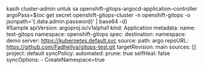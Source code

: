 kasih cluster-admin untuk sa openshift-gitops-argocd-application-controller <br>
argoPass=$(oc get secret openshift-gitops-cluster -n openshift-gitops -o jsonpath='{.data.admin\.password}' | base64 -d) <br>
#Sample
apiVersion: argoproj.io/v1alpha1
kind: Application
metadata:
  name: test-gitops
  namespace: openshift-gitops
spec:
  destination:
    namespace: demo
    server: https://kubernetes.default.svc
  source:
    path: argo
    repoURL: https://github.com/Fadhellya/gitops-test.git
    targetRevision: main
  sources: []
  project: default
  syncPolicy:
    automated:
      prune: true
      selfHeal: false
    syncOptions:
      - CreateNamespace=true

